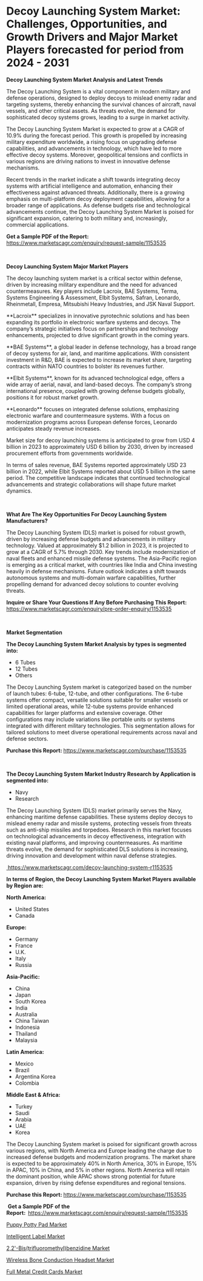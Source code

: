 <p><h1>Decoy Launching System Market: Challenges, Opportunities, and Growth Drivers and Major Market Players forecasted for period from 2024 - 2031</h1></p><p><strong>Decoy Launching System Market Analysis and Latest Trends</strong></p>
<p><p>The Decoy Launching System is a vital component in modern military and defense operations, designed to deploy decoys to mislead enemy radar and targeting systems, thereby enhancing the survival chances of aircraft, naval vessels, and other critical assets. As threats evolve, the demand for sophisticated decoy systems grows, leading to a surge in market activity.</p><p>The Decoy Launching System Market is expected to grow at a CAGR of 10.9% during the forecast period. This growth is propelled by increasing military expenditure worldwide, a rising focus on upgrading defense capabilities, and advancements in technology, which have led to more effective decoy systems. Moreover, geopolitical tensions and conflicts in various regions are driving nations to invest in innovative defense mechanisms.</p><p>Recent trends in the market indicate a shift towards integrating decoy systems with artificial intelligence and automation, enhancing their effectiveness against advanced threats. Additionally, there is a growing emphasis on multi-platform decoy deployment capabilities, allowing for a broader range of applications. As defense budgets rise and technological advancements continue, the Decoy Launching System Market is poised for significant expansion, catering to both military and, increasingly, commercial applications.</p></p>
<p><strong>Get a Sample PDF of the Report:&nbsp;</strong> <a href="https://www.marketscagr.com/enquiry/request-sample/1153535?utm_campaign=1744&utm_medium=2&utm_source=Github&utm_content=ia&utm_term=17102024&utm_id=decoy-launching-system">https://www.marketscagr.com/enquiry/request-sample/1153535</a></p>
<p>&nbsp;</p>
<p><strong>Decoy Launching System Major Market Players</strong></p>
<p><p>The decoy launching system market is a critical sector within defense, driven by increasing military expenditure and the need for advanced countermeasures. Key players include Lacroix, BAE Systems, Terma, Systems Engineering & Assessment, Elbit Systems, Safran, Leonardo, Rheinmetall, Empresa, Mitsubishi Heavy Industries, and JSK Naval Support.</p><p>**Lacroix** specializes in innovative pyrotechnic solutions and has been expanding its portfolio in electronic warfare systems and decoys. The company’s strategic initiatives focus on partnerships and technology enhancements, projected to drive significant growth in the coming years.</p><p>**BAE Systems**, a global leader in defense technology, has a broad range of decoy systems for air, land, and maritime applications. With consistent investment in R&D, BAE is expected to increase its market share, targeting contracts within NATO countries to bolster its revenues further.</p><p>**Elbit Systems**, known for its advanced technological edge, offers a wide array of aerial, naval, and land-based decoys. The company’s strong international presence, coupled with growing defense budgets globally, positions it for robust market growth.</p><p>**Leonardo** focuses on integrated defense solutions, emphasizing electronic warfare and countermeasure systems. With a focus on modernization programs across European defense forces, Leonardo anticipates steady revenue increases.</p><p>Market size for decoy launching systems is anticipated to grow from USD 4 billion in 2023 to approximately USD 6 billion by 2030, driven by increased procurement efforts from governments worldwide.</p><p>In terms of sales revenue, BAE Systems reported approximately USD 23 billion in 2022, while Elbit Systems reported about USD 5 billion in the same period. The competitive landscape indicates that continued technological advancements and strategic collaborations will shape future market dynamics.</p></p>
<p>&nbsp;</p>
<p><strong>What Are The Key Opportunities For Decoy Launching System Manufacturers?</strong></p>
<p><p>The Decoy Launching System (DLS) market is poised for robust growth, driven by increasing defense budgets and advancements in military technology. Valued at approximately $1.2 billion in 2023, it is projected to grow at a CAGR of 5.7% through 2030. Key trends include modernization of naval fleets and enhanced missile defense systems. The Asia-Pacific region is emerging as a critical market, with countries like India and China investing heavily in defense mechanisms. Future outlook indicates a shift towards autonomous systems and multi-domain warfare capabilities, further propelling demand for advanced decoy solutions to counter evolving threats.</p></p>
<p><strong>Inquire or Share Your Questions If Any Before Purchasing This Report:</strong> <a href="https://www.marketscagr.com/enquiry/pre-order-enquiry/1153535?utm_campaign=1744&utm_medium=2&utm_source=Github&utm_content=ia&utm_term=17102024&utm_id=decoy-launching-system">https://www.marketscagr.com/enquiry/pre-order-enquiry/1153535</a></p>
<p>&nbsp;</p>
<p><strong>Market Segmentation</strong></p>
<p><strong>The Decoy Launching System Market Analysis by types is segmented into:</strong></p>
<p><ul><li>6 Tubes</li><li>12 Tubes</li><li>Others</li></ul></p>
<p><p>The Decoy Launching System market is categorized based on the number of launch tubes: 6-tube, 12-tube, and other configurations. The 6-tube systems offer compact, versatile solutions suitable for smaller vessels or limited operational areas, while 12-tube systems provide enhanced capabilities for larger platforms and extensive coverage. Other configurations may include variations like portable units or systems integrated with different military technologies. This segmentation allows for tailored solutions to meet diverse operational requirements across naval and defense sectors.</p></p>
<p><strong>Purchase this Report:&nbsp;</strong><a href="https://www.marketscagr.com/purchase/1153535?utm_campaign=1744&utm_medium=2&utm_source=Github&utm_content=ia&utm_term=17102024&utm_id=decoy-launching-system">https://www.marketscagr.com/purchase/1153535</a></p>
<p>&nbsp;</p>
<p><strong>The Decoy Launching System Market Industry Research by Application is segmented into:</strong></p>
<p><ul><li>Navy</li><li>Research</li></ul></p>
<p><p>The Decoy Launching System (DLS) market primarily serves the Navy, enhancing maritime defense capabilities. These systems deploy decoys to mislead enemy radar and missile systems, protecting vessels from threats such as anti-ship missiles and torpedoes. Research in this market focuses on technological advancements in decoy effectiveness, integration with existing naval platforms, and improving countermeasures. As maritime threats evolve, the demand for sophisticated DLS solutions is increasing, driving innovation and development within naval defense strategies.</p></p>
<p><a href="https://www.marketscagr.com/decoy-launching-system-r1153535?utm_campaign=1744&utm_medium=2&utm_source=Github&utm_content=ia&utm_term=17102024&utm_id=decoy-launching-system">&nbsp;https://www.marketscagr.com/decoy-launching-system-r1153535</a></p>
<p><strong>In terms of Region, the Decoy Launching System Market Players available by Region are:</strong></p>
<p>
    <p> <strong> North America: </strong>
        <ul>
            <li>United States</li>
            <li>Canada</li>
        </ul>
        </p> 
    <p> <strong> Europe: </strong>
        <ul>
            <li>Germany</li>
            <li>France</li>
            <li>U.K.</li>
            <li>Italy</li>
            <li>Russia</li>
        </ul>
        </p> 
    <p> <strong> Asia-Pacific: </strong>
        <ul>
            <li>China</li>
            <li>Japan</li>
            <li>South Korea</li>
            <li>India</li>
            <li>Australia</li>
            <li>China Taiwan</li>
            <li>Indonesia</li>
            <li>Thailand</li>
            <li>Malaysia</li>
        </ul>
        </p> 
    <p> <strong> Latin America: </strong>
        <ul>
            <li>Mexico</li>
            <li>Brazil</li>
            <li>Argentina Korea</li>
            <li>Colombia</li>
        </ul>
        </p> 
    <p> <strong> Middle East & Africa: </strong>
        <ul>
            <li>Turkey</li>
            <li>Saudi</li>
            <li>Arabia</li>
            <li>UAE</li>
            <li>Korea</li>
        </ul>
    </p>
    </p>
<p><p>The Decoy Launching System market is poised for significant growth across various regions, with North America and Europe leading the charge due to increased defense budgets and modernization programs. The market share is expected to be approximately 40% in North America, 30% in Europe, 15% in APAC, 10% in China, and 5% in other regions. North America will retain the dominant position, while APAC shows strong potential for future expansion, driven by rising defense expenditures and regional tensions.</p></p>
<p><strong>Purchase this Report: </strong><a href="https://www.marketscagr.com/purchase/1153535?utm_campaign=1744&utm_medium=2&utm_source=Github&utm_content=ia&utm_term=17102024&utm_id=decoy-launching-system">https://www.marketscagr.com/purchase/1153535</a></p>
<p>&nbsp;<strong>Get a Sample PDF of the Report:&nbsp;&nbsp;</strong><a href="https://www.marketscagr.com/enquiry/request-sample/1153535?utm_campaign=1744&utm_medium=2&utm_source=Github&utm_content=ia&utm_term=17102024&utm_id=decoy-launching-system">https://www.marketscagr.com/enquiry/request-sample/1153535</a></p>
<p><strong></strong></p>
<p><p><a href="https://www.linkedin.com/pulse/puppy-potty-pad-market-size-segmentation-trends-growth-analysis-jgh9e?utm_campaign=1744&utm_medium=2&utm_source=Github&utm_content=ia&utm_term=17102024&utm_id=decoy-launching-system">Puppy Potty Pad Market</a></p><p><a href="https://www.linkedin.com/pulse/intelligent-label-market-innovations-trends-comprehensive-mfbje?utm_campaign=1744&utm_medium=2&utm_source=Github&utm_content=ia&utm_term=17102024&utm_id=decoy-launching-system">Intelligent Label Market</a></p><p><a href="https://github.com/AlisaRowe24/Market-Research-Report-List-1/blob/main/22-bistrifluoromethylbenzidine-market.md?utm_campaign=1744&utm_medium=2&utm_source=Github&utm_content=ia&utm_term=17102024&utm_id=decoy-launching-system">2,2'-Bis(trifluoromethyl)benzidine Market</a></p><p><a href="https://www.linkedin.com/pulse/wireless-bone-conduction-headset-industry-sector-market-zinaf?utm_campaign=1744&utm_medium=2&utm_source=Github&utm_content=ia&utm_term=17102024&utm_id=decoy-launching-system">Wireless Bone Conduction Headset Market</a></p><p><a href="https://www.linkedin.com/pulse/exploring-full-metal-credit-cards-market-dynamics-global-zjbcf?utm_campaign=1744&utm_medium=2&utm_source=Github&utm_content=ia&utm_term=17102024&utm_id=decoy-launching-system">Full Metal Credit Cards Market</a></p></p>